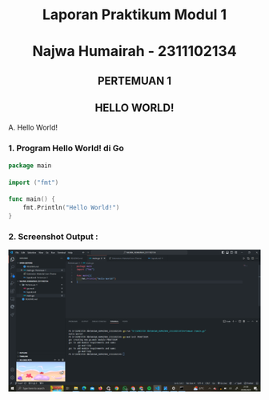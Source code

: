 # <h1 align="center">Laporan Praktikum Modul 1</h1>


<h1 align="center">Najwa Humairah - 2311102134</h1>

<h2 align="center">PERTEMUAN 1</h2>
<h2 align="center">HELLO WORLD!</h2>

A. Hello World!

### 1. Program Hello World! di Go

```go
package main

import ("fmt")

func main() {
    fmt.Println("Hello World!")
}

```

### 2. Screenshot Output :

![hello world!](helloworld.png)
```